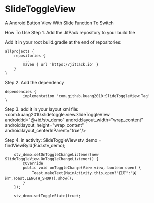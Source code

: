# SlideToggleView
A Android Button View With Slide Function To Switch

How To Use
Step 1. Add the JitPack repository to your build file

Add it in your root build.gradle at the end of repositories:

	allprojects {
		repositories {
			...
			maven { url 'https://jitpack.io' }
		}
	}
  
  
Step 2. Add the dependency

	dependencies {
	        implementation 'com.github.kuang2010:SlideToggleView:Tag'
	}
  
  

Step 3. add it in your layout xml file:
    <com.kuang2010.slidetoggle.view.SlideToggleView
        android:id="@+id/stv_demo"
        android:layout_width="wrap_content"
        android:layout_height="wrap_content"
        android:layout_centerInParent="true"/>
        
        
        
Step 4.  in activity:
        SlideToggleView stv_demo = findViewById(R.id.stv_demo);

        stv_demo.setOnToggleChangeListener(new SlideToggleView.OnToggleChangeListener() {
            @Override
            public void onToggleChange(View view, boolean open) {
                Toast.makeText(MainActivity.this,open?"打开":"关闭",Toast.LENGTH_SHORT).show();
            }
        });

        stv_demo.setToggleState(true);
        
